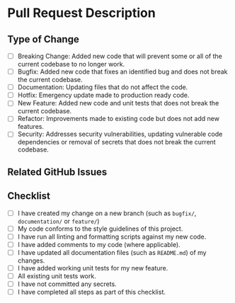 # Pull Request Description

<!-- Please provide an overview of your change(s)

For example: This pull request allows users to upload and download files.

-->

## Type of Change

<!-- Please indicate the type of change you are making. -->

*   [ ] Breaking Change: Added new code that will prevent some or all of the current codebase to no longer work.
*   [ ] Bugfix: Added new code that fixes an identified bug and does not break the current codebase.
*   [ ] Documentation: Updating files that do not affect the code.
*   [ ] Hotfix: Emergency update made to production ready code.
*   [ ] New Feature: Added new code and unit tests that does not break the current codebase.
*   [ ] Refactor: Improvements made to existing code but does not add new features.
*   [ ] Security: Addresses security vulnerabilities, updating vulnerable code dependencies or removal of secrets that does not break the current codebase.

## Related GitHub Issues

<!-- Please indicate the GitHub issue(s) this pull request addresses (if applicable).

*   Closes #10
*   Closes #11
*   Closes #12, Closes #13, Closes #14

-->

## Checklist

<!-- Before submitting this pull request for review, complete the following checklist:

If you are not ready for your code to be reviewed, create this as a draft pull request.

-->

*   [ ] I have created my change on a new branch (such as `bugfix/`, `documentation/` or `feature/`)
*   [ ] My code conforms to the style guidelines of this project.
*   [ ] I have run all linting and formatting scripts against my new code.
*   [ ] I have added comments to my code (where applicable).
*   [ ] I have updated all documentation files (such as `README.md`) of my changes.
*   [ ] I have added working unit tests for my new feature.
*   [ ] All existing unit tests work.
*   [ ] I have not committed any secrets.
*   [ ] I have completed all steps as part of this checklist.
